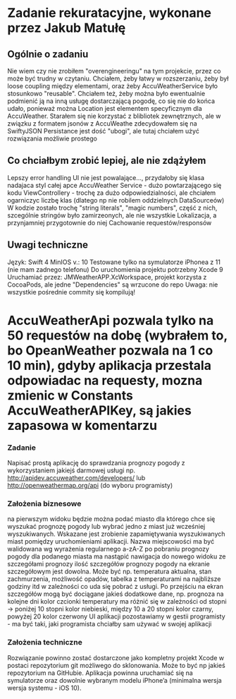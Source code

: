 # Zadanie rekuratacyjne, wykonane przez Jakub Matułę

## Ogólnie o zadaniu
Nie wiem czy nie zrobiłem "overengineeringu" na tym projekcie, przez co może być trudny w czytaniu.
Chciałem, żeby łatwy w rozszerzaniu, żeby był loose coupling między elementami, oraz żeby AccuWeatherService było stosunkowo "reusable".
Chciałem też, żeby można było ewentualnie podmienić ją na inną usługę dostarczającą pogodę, co się nie do końca udało, ponieważ można Location jest elementem specyficznym dla AccuWeather.
Starałem się nie korzystać z blibliotek zewnętrznych, ale w związku z formatem jsonów z AccuWeathe zdecydowałem się na SwiftyJSON
Persistance jest dość "ubogi", ale tutaj chciałem użyć rozwiązania możliwie prostego

## Co chciałbym zrobić lepiej, ale nie zdążyłem
Lepszy error handling
UI nie jest powalające..., przydałoby się klasa nadajaca styl całej apce
AccuWeather Service - dużo powtarzającego się kodu
ViewControllery - trochę za dużo odpowiedzialności, ale chciałem ogarniczyc liczbę klas (dlatego np nie robilem oddzielnych DataSourceów)
W kodzie zostało trochę "string literals", "magic numbers", część z nich, szcególnie stringów było zamirzeonych, ale nie wszystkie
Lokalizacja, a przynjamniej przygotownie do niej
Cachowanie requestów/responsów


## Uwagi techniczne
Język: Swift 4
MinIOS v.: 10
Testowane tylko na symulatorze iPhonea z 11 (nie mam zadnego telefonu)
Do uruchomienia projektu potrzebny Xcode 9
Uruchamiać przez: JMWeatherAPP.XcWorkspace, projekt korzysta z CocoaPods, ale jedne "Dependencies" są wrzucone do repo
Uwaga: nie wszystkie pośrednie commity się kompilują!

# AccuWeatherApi pozwala tylko na 50 requestów na dobę (wybrałem to, bo OpeanWeather pozwala na 1 co 10 min), gdyby aplikacja przestala odpowiadac na requesty, mozna zmienic w Constants AccuWeatherAPIKey, są jakies zapasowa w komentarzu


### Zadanie
Napisać prostą aplikację do sprawdzania prognozy pogody z wykorzystaniem jakiejś darmowej usługi np. http://apidev.accuweather.com/developers/ lub http://openweathermap.org/api (do wyboru programisty)

### Założenia biznesowe
na pierwszym widoku będzie można podać miasto dla którego chce się wyszukać prognozę pogody lub wybrać jedno z miast już wcześniej wyszukiwanych. Wskazane jest zrobienie zapamiętywania wyszukiwanych miast pomiędzy uruchomieniami aplikacji. Nazwa miejscowości ma być walidowana wg wyrażenia regularnego a-zA-Z
po pobraniu prognozy pogody dla podanego miasta ma nastąpić nawigacja do nowego widoku ze szczegółami prognozy
ilość szczegółów prognozy pogody na ekranie szczegółowym jest dowolna. Może być np. temperatura aktualna, stan zachmurzenia, możliwość opadów, tabelka z temperaturami na najbliższe godziny itd w zależności co uda się pobrać z usługi. Po przejściu na ekran szczegółów mogą być dociągane jakieś dodatkowe dane, np. prognoza na kolejne dni
kolor czcionki temperatury ma różnić się w zależności od stopni -> poniżej 10 stopni kolor niebieski, między 10 a 20 stopni kolor czarny, powyżej 20 kolor czerwony
UI aplikacji pozostawiamy w gestii programisty - ma być taki, jaki programista chciałby sam używać w swojej aplikacji

### Założenia techniczne
Rozwiązanie powinno zostać dostarczone jako kompletny projekt Xcode w postaci repozytorium git możliwego do sklonowania. Może to być np jakieś repozytorium na GitHubie. Aplikacja powinna uruchamiać się na symulatorze oraz dowolnie wybranym modelu iPhone’a (minimalna wersja wersja systemu - iOS 10).

